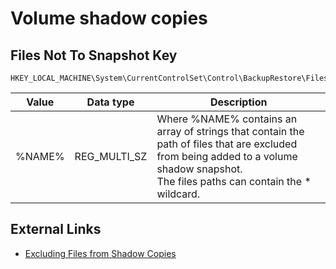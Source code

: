 # Volume shadow copies

## Files Not To Snapshot Key

```
HKEY_LOCAL_MACHINE\System\CurrentControlSet\Control\BackupRestore\FilesNotToSnapshot
```

Value| Data type| Description
--- | --- | ---
| %NAME% | REG_MULTI_SZ | Where %NAME% contains an array of strings that contain the path of files that are excluded from being added to a volume shadow snapshot. <br/> The files paths can contain the * wildcard.

## External Links

* [Excluding Files from Shadow Copies](https://docs.microsoft.com/en-us/windows/win32/vss/excluding-files-from-shadow-copies)

